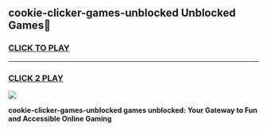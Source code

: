 
## cookie-clicker-games-unblocked Unblocked Games👋
<h3>
<a href="https://news.freeplayer.one?title=cookie-clicker-games-unblocked&ref=16F">CLICK TO PLAY</a></h3>
<hr>

<h3>
<a href="https://news.freeplayer.one?title=cookie-clicker-games-unblocked&ref=16F">CLICK 2 PLAY</a>
  
</h3>

<a href="https://news.freeplayer.one?title=cookie-clicker-games-unblocked&ref=16F/"><img src="https://clearcache.store/games.png"></a>


**cookie-clicker-games-unblocked games unblocked: Your Gateway to Fun and Accessible Online Gaming**
